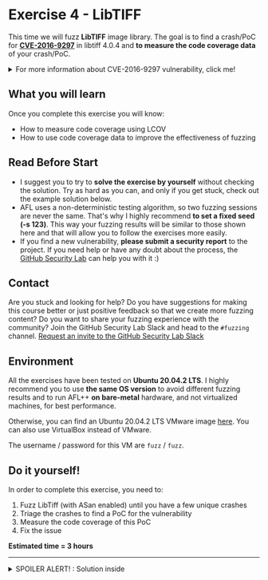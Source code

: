 # Exercise 4 - LibTIFF

This time we will fuzz **LibTIFF** image library. The goal is to find a crash/PoC for [**CVE-2016-9297**](https://www.cvedetails.com/cve/CVE-2016-9297/) in libtiff 4.0.4 and **to measure the code coverage data** of your crash/PoC. 

<details>
  <summary>For more information about CVE-2016-9297 vulnerability, click me!</summary>
  --------------------------------------------------------------------------------------------------------
  
**CVE-2016-9297** is an Out-of-bounds Read vulnerability that can be triggered via crafted TIFF_SETGET_C16ASCII or TIFF_SETGET_C32_ASCII tag values.
  
  An Out-of-bounds Read is a vulnerability that occurs when the program reads data past the end, or before the beginning, of the intended buffer.
  
  As a result, it allows remote attackers to cause a denial of service or possibly obtain potentially sensitive information from process memory.
  
  You can find more information about Out-of-bounds Read vulnerabilities at the following link: https://cwe.mitre.org/data/definitions/125.html
  
</details>

## What you will learn
Once you complete this exercise you will know:
- How to measure code coverage using LCOV
- How to use code coverage data to improve the effectiveness of fuzzing

## Read Before Start
- I suggest you to try to **solve the exercise by yourself** without checking the solution. Try as hard as you can, and only if you get stuck, check out the example solution below.
- AFL uses a non-deterministic testing algorithm, so two fuzzing sessions are never the same. That's why I highly recommend **to set a fixed seed (-s 123)**. This way your fuzzing results will be similar to those shown here and that will allow you to follow the exercises more easily.  
- If you find a new vulnerability, **please submit a security report** to the project. If you need help or have any doubt about the process, the [GitHub Security Lab](mailto:securitylab.github.com) can help you with it :)

## Contact
Are you stuck and looking for help? Do you have suggestions for making this course better or just positive feedback so that we create more fuzzing content?
Do you want to share your fuzzing experience with the community?
Join the GitHub Security Lab Slack and head to the `#fuzzing` channel. [Request an invite to the GitHub Security Lab Slack](mailto:securitylab-social@github.com?subject=Request%20an%20invite%20to%20the%20GitHub%20Security%20Lab%20Slack)

## Environment

All the exercises have been tested on **Ubuntu 20.04.2 LTS**. I highly recommend you to use **the same OS version** to avoid different fuzzing results and to run AFL++ **on bare-metal** hardware, and not virtualized machines, for best performance.

Otherwise, you can find an Ubuntu 20.04.2 LTS VMware image [here](https://drive.google.com/file/d/1_m1x-SHcm7Muov2mlmbbt8nkrMYp0Q3K/view?usp=sharing). You can also use VirtualBox instead of VMware.

The username / password for this VM are `fuzz` / `fuzz`.

## Do it yourself!
In order to complete this exercise, you need to:
1) Fuzz LibTiff (with ASan enabled) until you have a few unique crashes
2) Triage the crashes to find a PoC for the vulnerability
3) Measure the code coverage of this PoC 
4) Fix the issue

**Estimated time = 3 hours**

---------------------------------------------------------------------------------------------------------------------------------------------------

<details>
  <summary>SPOILER ALERT! : Solution inside</summary>

### Download and build your target

Let's first get our fuzzing target. Create a new directory for the project you want to fuzz:
```
cd $HOME
mkdir fuzzing_tiff && cd fuzzing_tiff/
```

Download and uncompress libtiff 4.0.4:
```
wget https://download.osgeo.org/libtiff/tiff-4.0.4.tar.gz
tar -xzvf tiff-4.0.4.tar.gz
```


Now, we can build and install libtiff:
```
cd tiff-4.0.4/
./configure --prefix="$HOME/fuzzing_tiff/install/" --disable-shared
make
make install
```
  
As target binary we can just fuzz the ``tiffinfo`` binary located in the ``/bin`` folder. As seed input corpus, we're gonna use the sample images from the ``/test/images/`` folder.
  
To test everything is working properly, just type:
```
$HOME/fuzzing_tiff/install/bin/tiffinfo -D -j -c -r -s -w $HOME/fuzzing_tiff/tiff-4.0.4/test/images/palette-1c-1b.tiff
```
  
and you should see something like that
![](Images/Image1.png)
  
In the last command line you can see that I enabled all these flags: "-j -c -r -s -w". This is to improve the **code coverage** and increase the chances of finding the bug.

But how can we measure the code coverage of a given input case?
  
### Code coverage
  
Code coverage is a software metric that show the number of times each line of code is triggered. By using code coverage we will get to know which parts of the code have been reached by the fuzzer and visualizes the fuzzing process.
  
First of all, we need to install lcov. We can do it with the following command:
```
sudo apt install lcov
```

Now we need to rebuild libTIFF with the ``--coverage`` flag (compiler and linker):
```
rm -r $HOME/fuzzing_tiff/install
cd $HOME/fuzzing_tiff/tiff-4.0.4/
make clean
  
CFLAGS="--coverage" LDFLAGS="--coverage" ./configure --prefix="$HOME/fuzzing_tiff/install/" --disable-shared
make
make install
```  
Then we can collect code coverage data by typing the following:

```
cd $HOME/fuzzing_tiff/tiff-4.0.4/
lcov --zerocounters --directory ./
lcov --capture --initial --directory ./ --output-file app.info
$HOME/fuzzing_tiff/install/bin/tiffinfo -D -j -c -r -s -w $HOME/fuzzing_tiff/tiff-4.0.4/test/images/palette-1c-1b.tiff
lcov --no-checksum --directory ./ --capture --output-file app2.info
```
  
I will try to explain each of the commands:
  - ``lcov --zerocounters --directory ./`` : Reset previous counters
  - ``lcov --capture --initial --directory ./ --output-file app.info`` : Return the "baseline" coverage data file that contains zero coverage for every instrumented line
  - ``$HOME/fuzzing_tiff/install/bin/tiffinfo -D -j -c -r -s -w $HOME/fuzzing_tiff/tiff-4.0.4/test/images/palette-1c-1b.tiff`` : Run the application you want to analyze . You can run it multiple times with different inputs
  - ``lcov --no-checksum --directory ./ --capture --output-file app2.info``: Save the current coverage state into the app2.info file

Finally, we have to generate the HTML output:
```
genhtml --highlight --legend -output-directory ./html-coverage/ ./app2.info
```
  
If all went well, the code coverage report was created in the ``html-coverage`` folder. Just open the ``./html-coverage/index.html`` file and you should see something like this:
  
![](Images/Image2_2.png)
  
Now you can browse trough the different folders and files, and see the number of times each line was executed.
  
### Fuzzing time

Now we're going to compile libtiff with ASAN enabled.

First of all, we're going to clean all previously compiled object files and executables:
```
rm -r $HOME/fuzzing_tiff/install
cd $HOME/fuzzing_tiff/tiff-4.0.4/
make clean
```

Now, we set AFL_USE_ASAN=1 before calling make:
```
export LLVM_CONFIG="llvm-config-11"
CC=afl-clang-lto ./configure --prefix="$HOME/fuzzing_tiff/install/" --disable-shared
AFL_USE_ASAN=1 make -j4
AFL_USE_ASAN=1 make install
```

Now, you can run the fuzzer with the following command:
```
afl-fuzz -m none -i $HOME/fuzzing_tiff/tiff-4.0.4/test/images/ -o $HOME/fuzzing_tiff/out/ -s 123 -- $HOME/fuzzing_tiff/install/bin/tiffinfo -D -j -c -r -s -w @@
```

After a few minutes you should see somethink like this:
![](Images/Image2.png)
  
### Triage
  
The ASan trace may looks like:
  
![](Images/Image3.png)
  
### Code coverage measure
  
Now, try to measure the code coverage of your PoC. In order to complete this part, **you need to obtain a coverage html report**, similar to the example above.
  
### Fix the issue

The last step of the exercise is to fix the bug! Rebuild your target after the fix and check that your PoC don't crash the program anymore. This last part is left as exercise for the student.
  
  <details>
  <summary>Solution inside</summary>
   --------------------------------------------------------------------------------------------------
    
  Official fix:
  - https://github.com/vadz/libtiff/commit/30c9234c7fd0dd5e8b1e83ad44370c875a0270ed
    
   </details> 

Alternatively, you can download a newer version of LibTIFF, and check that both bugs have been fixed.
  
  
</details>
